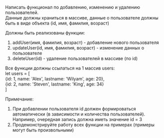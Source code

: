 Написать функционал по добавлению, изменению и удалению пользователей.  
Данные должны храниться в массиве, данные о пользователе должны быть в виде объекта (id, имя, фамилия, возраст)  
  
Должны быть реализованы функции:  
1. addUser(имя, фамилия, возраст) - добавление нового пользователя  
2. updateUser(id, имя, фамилия, возраст) - изменение данных о пользователе  
3. deleteUser(id) - удаление пользователей в массиве (по id)  
  
Все функции должны ссылаться на 1 массив users:  
let users = [  
    {id: 1, name: 'Alex', lastname: 'Wilyam', age: 20},  
    {id: 2, name: 'Steven', lastname: 'King', age: 34}   
]  
  
Примечание:  
1. При добавлении пользователя id должен формироваться автоматически (в зависимости и количества пользователей). Например, очередная запись должна иметь значение id = 3  
2. Продемонстрируйте работу всех функции на примерах (примеры могут быть произвольными)
